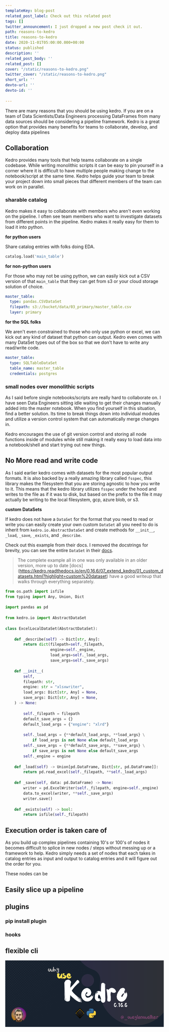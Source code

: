 ```yaml
---
templateKey: blog-post
related_post_label: Check out this related post
tags: []
twitter_announcement: I just dropped a new post check it out.
path: reasons-to-kedro
title: reasons-to-kedro
date: 2020-11-01T05:00:00.000+00:00
status: published
description: ''
related_post_body: ''
related_post: []
cover: "/static/reasons-to-kedro.png"
twitter_cover: "/static/reasons-to-kedro.png"
short_url: ''
devto-url: ''
devto-id: ''

---
```

There are many reasons that you should be using kedro.  If you are on a team of Data Scientists/Data Engineers processing DataFrames from many data sources should be considering a pipeline framework.  Kedro is a great option that provides many benefits for teams to collaborate, develop, and deploy data pipelines

## Collaboration

Kedro provides many tools that help teams collaborate on a single codebase.  While writing monolithic scripts it can be easy to pin yourself in a corner where it is difficult to have multiple people making change to the notebook/script at the same time.  Kedro helps guide your team to break your project down into small pieces that different members of the team can work on in parallel.

### sharable catalog

Kedro makes it easy to collaborate with members who aren't even working on the pipeline.  I often see team members who want to investigate datasets from different points in the pipeline.  Kedro makes it really easy for them to load it into python.

**for python users**

Share catalog entries with folks doing EDA.

``` python
catalog.load('main_table')
```

**for non-python users**

For those who may not be using python, we can easily kick out a CSV version of that `main_table` that they can get from s3 or your cloud storage solution of choice.

``` yaml
master_table:
  type: pandas.CSVDataSet
  filepath: s3://bucket/data/03_primary/master_table.csv
  layer: primary
```

**for the SQL folks**

We aren't even constrained to those who only use python or excel, we can kick out any kind of dataset that python can output.  Kedro even comes with many DataSet types out of the box so that we don't have to write any read/write code.

``` yaml
master_table:
  type: SQLTableDataSet
  table_name: master_table
  credentials: postgres
```

### small nodes over monolithic scripts

As I said before single notebooks/scripts are really hard to collaborate on.  I have seen Data Engineers sitting idle waiting to get their changes manually added into the master notebook.  When you find yourself in this situation, find a better solution.  Its time to break things down into individual modules and utilize a version control system that can automatically merge changes in.

Kedro encourages the use of git version control and storing all node functions inside of modules while still making it really easy to load data into a notebook/shell and start trying out new things.

## No More read and write code

As I said earlier kedro comes with datasets for the most popular output formats.  It is also backed by a really amazing library called `fsspec`, this library makes the filesystem that you are storing agnostic to how you write to it.  This means that the kedro library utilizes `fsspec` under the hood and writes to the file as if it was to disk, but based on the prefix to the file it may actually be writing to the local filesystem, gcp, azure blob, or s3.

**custom DataSets**

If kedro does not have a `DataSet` for the format that you need to read or write you can easily create your own custom `DataSet`  all you need to do is inherit from `kedro.io.AbstractDataSet` and create methods for `__init__`, `_load`, `_save`, `_exists`, and `_describe`.

Check out this example from their docs.  I removed the docstrings for brevity, you can see the entire `DataSet` in their [docs](https://kedro.readthedocs.io/en/0.15.2/03_tutorial/03_set_up_data.html?highlight=custom%20dataset#creating-custom-datasets).

> The complete example all in one was only available in an older version, more up to date \[docs\] (https://kedro.readthedocs.io/en/0.16.6/07_extend_kedro/01_custom_datasets.html?highlight=custom%20dataset) have a good writeup that walks through everything separately.

``` python
from os.path import isfile
from typing import Any, Union, Dict

import pandas as pd

from kedro.io import AbstractDataSet

class ExcelLocalDataSet(AbstractDataSet):

    def _describe(self) -> Dict[str, Any]:
        return dict(filepath=self._filepath,
                    engine=self._engine,
                    load_args=self._load_args,
                    save_args=self._save_args)

    def __init__(
        self,
        filepath: str,
        engine: str = "xlsxwriter",
        load_args: Dict[str, Any] = None,
        save_args: Dict[str, Any] = None,
    ) -> None:

        self._filepath = filepath
        default_save_args = {}
        default_load_args = {"engine": "xlrd"}

        self._load_args = {**default_load_args, **load_args} \
            if load_args is not None else default_load_args
        self._save_args = {**default_save_args, **save_args} \
            if save_args is not None else default_save_args
        self._engine = engine

    def _load(self) -> Union[pd.DataFrame, Dict[str, pd.DataFrame]]:
        return pd.read_excel(self._filepath, **self._load_args)

    def _save(self, data: pd.DataFrame) -> None:
        writer = pd.ExcelWriter(self._filepath, engine=self._engine)
        data.to_excel(writer, **self._save_args)
        writer.save()

    def _exists(self) -> bool:
        return isfile(self._filepath)
```

## Execution order is taken care of

As you build up complex pipelines containing 10's or 100's of nodes it becomes difficult to splice in new nodes / steps without messing up or a framework to help.  Kedro simply needs a set of nodes that each takes in catalog entries as input and output to catalog entries and it will figure out the order for you.

These nodes can be 

## Easily slice up a pipeline

## plugins

### pip install plugin

### hooks

## flexible cli

![](/static/reasons-to-kedro-1.png)